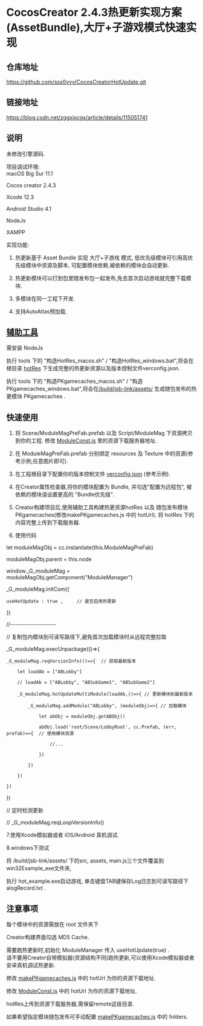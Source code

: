 



CocosCreator 2.4.3热更新实现方案(AssetBundle),大厅+子游戏模式快速实现
========

仓库地址
---------
https://github.com/sss0vvv/CocosCreatorHotUpdate.git

链接地址
---------
https://blog.csdn.net/zggxjxcgx/article/details/115051741


说明
--------
未修改引擎源码.

项目调试环境:  
macOS Big Sur 11.1

Cocos creator 2.4.3 

Xcode 12.3

Android Studio 4.1

NodeJs

XAMPP


实现功能:
1. 热更新基于 Asset Bundle 实现 大厅+子游戏 模式,
   低优先级模块可引用高优先级模块中资源及脚本,
   可配置模块依赖,被依赖的模块会自动更新.

2. 热更新模块可以打到包里随发布包一起发布,免去首次启动游戏就完整下载模块.

3. 多模块在同一工程下开发.

4. 支持AutoAtlas预加载.



[辅助工具](https://github.com/sss0vvv/CocosCreatorHotUpdate/tree/master/tools)
--------
需安装 NodeJs

执行 tools 下的 "构造HotRes_macos.sh" / "构造HotRes_windows.bat",将会在根目录 [hotRes](https://github.com/sss0vvv/CocosCreatorHotUpdate/tree/master/hotRes) 下生成完整的热更新资源以及版本控制文件verconfig.json.

执行 tools 下的 "构造PKgamecaches_macos.sh" / "构造PKgamecaches_windows.bat",将会在[/build/jsb-link/assets/](https://github.com/sss0vvv/CocosCreatorHotUpdate/tree/master/build/jsb-link/assets)
生成随包发布的热更模块 PKgamecaches .



快速使用
--------
1. 将 Scene/ModuleMagPreFab.prefab 以及 Script/ModuleMag 下资源拷贝到你的工程.
   修改 [ModuleConst.js](https://github.com/sss0vvv/CocosCreatorHotUpdate/blob/master/assets/Script/ModuleMag/ModuleConst.js) 里的资源下载服务器地址.

2. 在 ModuleMagPreFab.prefab 分别绑定 resources 及 Texture 中的资源(参考示例,任意图片即可).

3. 在工程根目录下配置你的版本控制文件 [verconfig.json](https://github.com/sss0vvv/CocosCreatorHotUpdate/blob/master/verconfig.json) (参考示例).

4. 在Creator属性检查器,将你的模块配置为 Bundle, 并勾选"配置为远程包", 被依赖的模块请设置更高的 "Bundle优先级".

5. Creator构建项目后,使用辅助工具构建热更资源hotRes 以及 随包发布模块PKgamecaches(修改makePKgamecaches.js 中的 hotUrl). 
	将 hotRes 下的内容完整上传到下载服务器.

6. 使用代码

let moduleMagObj    = cc.instantiate(this.ModuleMagPreFab)

moduleMagObj.parent = this.node  

window._G_moduleMag = moduleMagObj.getComponent("ModuleManager")  

_G_moduleMag.initCom({

    useHotUpdate : true ,     // 是否启用热更新 
    
}) 

//-------------------

// 复制包内模块到可读写路径下,避免首次加载模块时从远程完整拉取

_G_moduleMag.execUnpackage(()=>{

    _G_moduleMag.reqVersionInfo(()=>{  // 获取最新版本
    
        let loadAb = ["ABLobby"]
	
        // loadAb = ["ABLobby", "ABSubGame1", "ABSubGame2"]
	
        _G_moduleMag.hotUpdateMultiModule(loadAb,()=>{ // 更新模块到最新版本
	
            _G_moduleMag.addModule("ABLobby", (moduleObj)=>{ // 加载模块
	    
                let abObj = moduleObj.getABObj()
		
                abObj.load('root/Scene/LobbyRoot', cc.Prefab, (err, prefab)=>{  // 使用模块资源 
		
    				//...
				
                }) 
		
            })
	    
        })
	
    })
    
})


// 定时检测更新

// _G_moduleMag.reqLoopVersionInfo()

7.使用Xcode模拟器或者 iOS/Android 真机调试.

8.windows下测试

将 /build/jsb-link/assets/ 下的src, assets, main.js三个文件覆盖到win32Example_exe文件夹, 

执行 hot_example.exe启动游戏, 单击键盘TAB键保存Log日志到可读写路径下 alogRecord.txt .



注意事项
-------
每个模块中的资源需放在 root 文件夹下

Creator构建界面勾选 MD5 Cache.

需要跑热更新时,初始化 ModuleManager 传入 useHotUpdate(true) .  
请不要用Creator自带模拟器(资源结构不同)跑热更新,可以使用Xcode模拟器或者安卓真机调试热更新.

修改 [makePKgamecaches.js](https://github.com/sss0vvv/CocosCreatorHotUpdate/blob/master/tools/makePKgamecaches.js) 中的 hotUrl 为你的资源下载地址.

修改 [ModuleConst.js](https://github.com/sss0vvv/CocosCreatorHotUpdate/blob/master/assets/Script/ModuleMag/ModuleConst.js) 中的 hotUrl 为你的资源下载地址.

hotRes上传到资源下载服务器,需保留remote这级目录.

如果希望指定模块随包发布可手动配置 [makePKgamecaches.js](https://github.com/sss0vvv/CocosCreatorHotUpdate/blob/master/tools/makePKgamecaches.js) 中的 folders.


